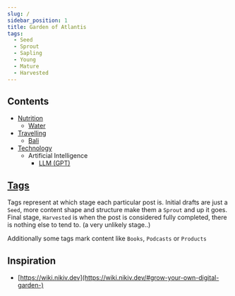 ```yaml
---
slug: /
sidebar_position: 1
title: Garden of Atlantis
tags:
  - Seed
  - Sprout
  - Sapling
  - Young
  - Mature
  - Harvested
---
```


## Contents

- [Nutrition](./nutrition)
  - [Water](./nutrition/water.md)
- [Travelling](./travelling)
  - [Bali](./travelling/bali.md)
- [Technology](./technology)
  - Artificial Intelligence
    - [LLM (GPT)](./technology/ai/llm.md)

## [Tags](tags)

Tags represent at which stage each particular post is.
Initial drafts are just a `Seed`, more content shape and structure make them a `Sprout` and up it goes.
Final stage, `Harvested` is when the post is considered fully completed, there is nothing else to tend to. (a very unlikely stage..)

Additionally some tags mark content like `Books`, `Podcasts` or `Products`

## Inspiration

- [https://wiki.nikiv.dev](https://wiki.nikiv.dev/#grow-your-own-digital-garden-)
